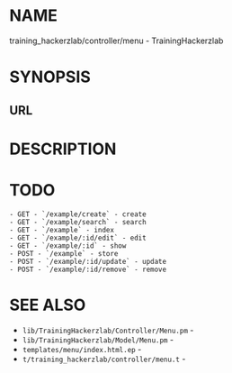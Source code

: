# NAME

training_hackerzlab/controller/menu - TrainingHackerzlab

# SYNOPSIS

## URL

# DESCRIPTION

# TODO

```
- GET - `/example/create` - create
- GET - `/example/search` - search
- GET - `/example` - index
- GET - `/example/:id/edit` - edit
- GET - `/example/:id` - show
- POST - `/example` - store
- POST - `/example/:id/update` - update
- POST - `/example/:id/remove` - remove
```

# SEE ALSO

- `lib/TrainingHackerzlab/Controller/Menu.pm` -
- `lib/TrainingHackerzlab/Model/Menu.pm` -
- `templates/menu/index.html.ep` -
- `t/training_hackerzlab/controller/menu.t` -

